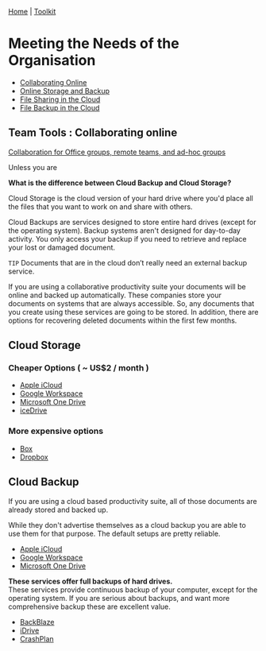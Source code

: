 [Home](index.md) | [Toolkit](Toolkit.md)


# Meeting the Needs of the Organisation


* [Collaborating Online](#collaboration)
* [Online Storage and Backup](#differences)
* [File Sharing in the Cloud](#sharing)
* [File Backup in the Cloud](#backup)
  
## Team Tools : Collaborating online <a name="collaboration"></a>
  
[Collaboration for Office groups, remote teams, and ad-hoc groups](Collaboration.md)

Unless you are 
  


**What is the difference between Cloud Backup and Cloud Storage?**  <a name="differences"></a>

Cloud Storage is the cloud version of your hard drive where you'd place all the files that you want to work on and share with others. 

Cloud Backups are services designed to store entire hard drives (except for the operating system). Backup systems aren't designed for day-to-day activity. You only access your backup if you need to retrieve and replace your lost or damaged document.

``TIP`` Documents that are in the cloud don’t really need an external backup service. 

If you are using a collaborative productivity suite your documents will be online and backed up automatically. These companies store your documents on systems that are always accessible. So, any documents that you create using these services are going to be stored. In addition, there are options for recovering deleted documents within the first few months. 


## Cloud Storage  <a name="sharing"></a>
  
### Cheaper Options ( ~ US$2 / month )
* [Apple iCloud](https://support.apple.com/en-gb/guide/icloud/mm3d17a80e23/icloud)  
* [Google Workspace](https://workspace.google.com/products/drive/)  
* [Microsoft One Drive](https://www.microsoft.com/en-nz/microsoft-365/onedrive/online-cloud-storage)
* [iceDrive](https://icedrive.net)  
  
### More expensive options
* [Box](https://www.box.com)  
* [Dropbox](https://www.dropbox.com)  

  
## Cloud Backup    <a name="backup"></a>
If you are using a cloud based productivity suite, all of those documents are already stored and backed up. 

While they don't advertise themselves as a cloud backup you are able to use them for that purpose. The default setups are pretty reliable. 
* [Apple iCloud](https://support.apple.com/en-gb/guide/icloud/mm3d17a80e23/icloud)  
* [Google Workspace](https://workspace.google.com/products/drive/)  
* [Microsoft One Drive](https://www.microsoft.com/en-nz/microsoft-365/onedrive/online-cloud-storage)
 
**These services offer full backups of hard drives.**  
These services provide continuous backup of your computer, except for the operating system. If you are serious about backups, and want more comprehensive backup these are excellent value.  

- [BackBlaze](https://www.backblaze.com)  
- [iDrive](https://www.idrive.com)  
- [CrashPlan](https://www.crashplan.com/en-us/)  
 
 
